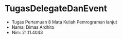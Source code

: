 # TugasDelegateDanEvent #
- Tugas Pertemuan 8 Mata Kuliah Pemrograman lanjut
- Nama: Dimas Ardhito
- Nim: 21.11.4043
